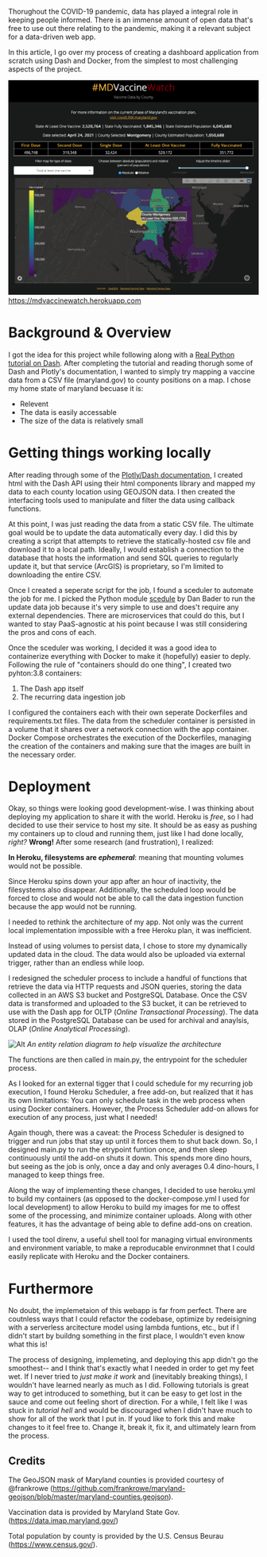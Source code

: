 Thorughout the COVID-19 pandemic, data has played a integral role in keeping people informed. There is an immense amount of open data that's free to use out there relating to the pandemic, making it a relevant subject for a data-driven web app.

In this article, I go over my process of creating a dashboard application from scratch using Dash and Docker, from the simplest to most challenging aspects of the project.

![Alt](images/mdvaxwatch_screencap.png)
https://mdvaccinewatch.herokuapp.com

# Background & Overview
I got the idea for this project while following along with a [Real Python tutorial on Dash](https://realpython.com/python-dash/). After completing the tutorial and reading thorugh some of Dash and Plotly's documentation, I wanted to simply try mapping a vaccine data from a CSV file (maryland.gov) to county positions on a map. I chose my home state of maryland becuase it is:

- Relevent
- The data is easily accessable
- The size of the data is relatively small

# Getting things working locally
After reading through some of the [Plotly/Dash documentation](https://dash.plotly.com), I created html with the Dash API using their html components library and mapped my data to each county location using GEOJSON data. I then created the interfacing tools used to manipulate and filter the data using callback functions.

At this point, I was just reading the data from a static CSV file. The ultimate goal would be to update the data automatically every day. I did this by creating a script that attempts to retrieve the statically-hosted csv file and download it to a local path. Ideally, I would establish a connection to the database that hosts the information and send SQL queries to regularly update it, but that service (ArcGIS) is proprietary, so I'm limited to downloading the entire CSV.

Once I created a seperate script for the job, I found a sceduler to automate the job for me. I picked the Python module [scedule](https://schedule.readthedocs.io/en/stable/) by Dan Bader to run the update data job because it's very simple to use and does't require any external dependencies. There are microservices that could do this, but I wanted to stay PaaS-agnostic at his point because I was still considering the pros and cons of each.

Once the sceduler was working, I decided it was a good idea to containerize everything with Docker to make it (hopefully) easier to deply. Following the rule of "containers should do one thing", I created two pyhton:3.8 containers:

1. The Dash app itself
2. The recurring data ingestion job

I configured the containers each with their own seperate Dockerfiles and requirements.txt files. The data from the scheduler container is persisted in a volume that it shares over a network connection with the app container. Docker Compose orchestrates the execution of the Dockerfiles, managing the creation of the containers and making sure that the images are built in the necessary order.

# Deployment
Okay, so things were looking good development-wise. I was thinking about deploying my application to share it with the world. Heroku is *free*, so I had decided to use their service to host my site. It should be as easy as pushing my containers up to cloud and running them, just like I had done locally, *right?* **Wrong!**
After some research (and frustration), I realized:

**In Heroku, filesystems are *ephemeral***: meaning that mounting volumes would not be possible.

Since Heroku spins down your app after an hour of inactivity, the filesystems also disappear. Additionally, the scheduled loop would be forced to close and would not be able to call the data ingestion function because the app would not be running.

I needed to rethink the architecture of my app. Not only was the current local implementation impossible with a free Heroku plan, it was inefficient.

Instead of using volumes to persist data, I chose to store my dynamically updated data in the cloud. The data would also be uploaded via external trigger, rather than an endless while loop.

I redesigned the scheduler process to include a handful of functions that retrieve the data via HTTP requests and JSON queries, storing the data collected in an AWS S3 bucket and PostgreSQL Database. Once the CSV data is transformed and uploaded to the S3 bucket, it can be retrieved to use with the Dash app for OLTP (*Online Transactional Processing*). The data stored in the PostgreSQL Database can be used for archival and anaylsis, OLAP (*Online Analytical Processing*).

![Alt](images/MD_VaccineWatch_prod1-5.png)
*An  entity relation diagram to help visualize the architecture*

The functions are then called in main.py, the entrypoint for the scheduler process.

As I looked for an external tigger that I could schedule for my recurring job execution, I found Heroku Scheduler, a free add-on, but realized that it has its own limitations: You can only schedule task in the web process when using Docker containers. However, the Process Scheduler add-on allows for execution of any process, just what I needed!

Again though, there was a caveat: the Process Scheduler is designed to trigger and run jobs that stay up until it forces them to shut back down. So, I designed main.py to run the etrypoint funtion once, and then sleep continuously until the add-on shuts it down. This spends more dino hours, but seeing as the job is only, once a day and only averages 0.4 dino-hours, I managed to keep things free.

Along the way of implementing these changes, I decided to use heroku.yml to build my containers (as opposed to the docker-compose.yml I used for local development) to allow Heroku to build my images for me to offest some of the processing, and minimize container uploads. Along with other features, it has the advantage of being able to define add-ons on creation.

I used the tool direnv, a useful shell tool for managing virtual environments and environment variable, to make a reproducable environmnet that I could easily replicate with Heroku and the Docker containers.

# Furthermore
No doubt, the implemetaion of this webapp is far from perfect. There are coutnless ways that I could refactor the codebase, optimize by redeisigning with a serverless arcitecture model using lambda funtions, etc., but if I didn't start by buildng something in the first place, I wouldn't even know what this is!

The process of designing, implemeting, and deploying this app didn't go the smoothest-- and I think that's exactly what I needed in order to get my feet wet. If I never tried to *just make it work* and (inevitably breaking things), I wouldn't have learned nearly as much as I did. Following tutorials is great way to get introduced to something, but it can be easy to get lost in the sauce and come out feeling short of direction. For a while, I felt like I was stuck in *tutorial hell* and would be discouraged when I didn't have much to show for all of the work that I put in. If youd like to fork this and make changes to it feel free to. Change it, break it, fix it, and ultimately learn from the process.

## Credits
The GeoJSON mask of Maryland counties is provided courtesy of @frankrowe (https://github.com/frankrowe/maryland-geojson/blob/master/maryland-counties.geojson).

Vaccination data is provided by Maryland State Gov. (https://data.imap.maryland.gov/)

Total population by county is provided by the U.S. Census Beurau (https://www.census.gov/).